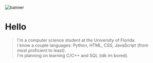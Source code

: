 ![banner](https://github.com/5anti/5anti/assets/80968125/11ce9962-9f6f-427f-baca-536af7bc66b6)

# Hello
> I'm a computer science student at the University of Florida.</span><br />
> I know a couple languages: Python, HTML, CSS, JavaScript (from most proficient to least).</span><br />
> I'm planning on learning C/C++ and SQL (idk im bored).</span>

